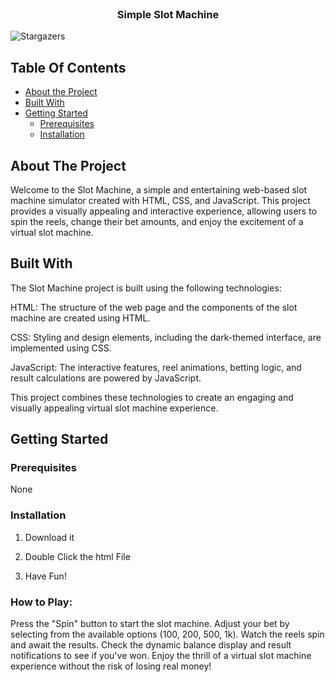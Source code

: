 <br/>
<p align="center">
  <h3 align="center">Simple Slot Machine</h3>

</p>

![Stargazers](https://img.shields.io/github/stars/Marsi591/slotmachine?style=social) 

## Table Of Contents

* [About the Project](#about-the-project)
* [Built With](#built-with)
* [Getting Started](#getting-started)
  * [Prerequisites](#prerequisites)
  * [Installation](#installation)
  
## About The Project


Welcome to the Slot Machine, a simple and entertaining web-based slot machine simulator created with HTML, CSS, and JavaScript. This project provides a visually appealing and interactive experience, allowing users to spin the reels, change their bet amounts, and enjoy the excitement of a virtual slot machine.

## Built With

The  Slot Machine project is built using the following technologies:

HTML: The structure of the web page and the components of the slot machine are created using HTML.

CSS: Styling and design elements, including the dark-themed interface, are implemented using CSS.

JavaScript: The interactive features, reel animations, betting logic, and result calculations are powered by JavaScript.

This project combines these technologies to create an engaging and visually appealing virtual slot machine experience.






## Getting Started

### Prerequisites

None

### Installation

1. Download it

2. Double Click the html File

3. Have Fun!

### How to Play:
Press the "Spin" button to start the slot machine.
Adjust your bet by selecting from the available options (100, 200, 500, 1k).
Watch the reels spin and await the results.
Check the dynamic balance display and result notifications to see if you've won.
Enjoy the thrill of a virtual slot machine experience without the risk of losing real money!
